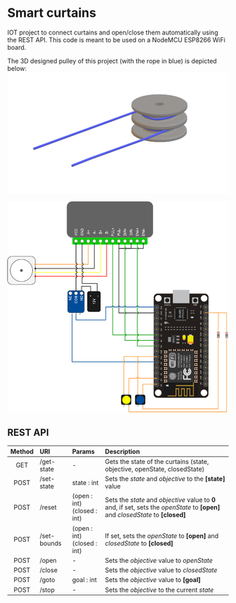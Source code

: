 # Smart curtains
IOT project to connect curtains and open/close them automatically using the REST API. This code is meant to be used on a NodeMCU ESP8266 WiFi board.

The 3D designed pulley of this project (with the rope in blue) is depicted below:
![Pulley with rope](https://github.com/Nicwalle/smart-curtains-arduino/blob/master/pulley.png)

![Wiring plan arduino](https://github.com/Nicwalle/smart-curtains-arduino/blob/master/esp8266-wiring.png)

## REST API

| Method | URI | Params | Description |
|:------:|:----|:-------|:------------|
| GET | /get-state | - | Gets the state of the curtains (state, objective, openState, closedState) |
| POST | /set-state | state : int | Sets the *state* and *objective* to the **[state]** value |
| POST | /reset | (open : int) <br> (closed : int) | Sets the *state* and *objective* value to **0** and, if set, sets the *openState* to **[open]** and *closedState* to **[closed]** |
| POST | /set-bounds | (open : int) <br> (closed : int) | If set, sets the *openState* to **[open]** and *closedState* to **[closed]** |
| POST | /open | - | Sets the *objective* value to *openState* |
| POST | /close | - | Sets the *objective* value to *closedState* |
| POST | /goto | goal : int | Sets the *objective* value to **[goal]** |
| POST | /stop | - | Sets the *objective* to the current *state*|
